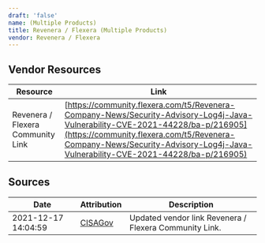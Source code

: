 ```yaml
---
draft: 'false'
name: (Multiple Products)
title: Revenera / Flexera (Multiple Products)
vendor: Revenera / Flexera
---
```


## Vendor Resources
| Resource | Link |
| --- | --- |
| Revenera / Flexera Community Link | [https://community.flexera.com/t5/Revenera-Company-News/Security-Advisory-Log4j-Java-Vulnerability-CVE-2021-44228/ba-p/216905](https://community.flexera.com/t5/Revenera-Company-News/Security-Advisory-Log4j-Java-Vulnerability-CVE-2021-44228/ba-p/216905) |



## Sources
| Date | Attribution | Description |
| --- | --- | --- |
| 2021-12-17 14:04:59 | [CISAGov](https://raw.githubusercontent.com/cisagov/log4j-affected-db/develop/README.md) | Updated vendor link Revenera / Flexera Community Link.  |
